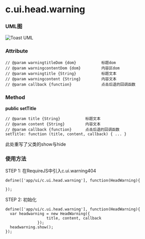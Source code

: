 # c.ui.head.warning

### UML图
![Toast UML](http://git.dev.sh.ctripcorp.com/shbzhang/ctrip-h5-front-library-refactory/raw/H5V2.2S6/doc/img/c.ui.head.warning.png)

### Attribute

    // @param warningtitleDom {dom}           标题dom
    // @param warningcontentDom {dom}         内容区dom
    // @param warningtitle {String}           标题文本
    // @param warningcontent {String}         内容文本
    // @param callback {function}             点击后退的回调函数

### Method

**public setTitle**

    // @param title {String}           标题文本
    // @param content {String}         内容文本
    // @param callback {function}      点击后退的回调函数
    setTitle: function (title, content, callback) { ... }

此处重写了父类的show与hide


### 使用方法

STEP 1: 在RequireJS中引入c.ui.warning404

    define(['app/ui/c.ui.head.warning'], function(HeadWarning){

    });

STEP 2: 初始化

    define(['app/ui/c.ui.head.warning'], function(HeadWarning){
      var headwarning = new HeadWarning({
                      title, content, callback
                  });
      headwarning.show();
    });

